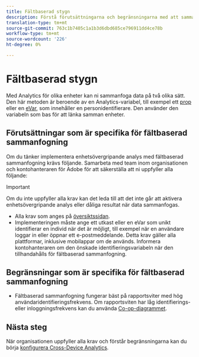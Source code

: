 ```yaml
---
title: Fältbaserad stygn
description: Förstå förutsättningarna och begränsningarna med att sammanfoga data med fältbaserad sammanfogning.
translation-type: tm+mt
source-git-commit: 763c1b7405c1a1b3d6dbd685ce796911dd4ce78b
workflow-type: tm+mt
source-wordcount: '226'
ht-degree: 0%

---
```



# Fältbaserad stygn

Med Analytics för olika enheter kan ni sammanfoga data på två olika sätt. Den här metoden är beroende av en Analytics-variabel, till exempel ett [prop](/help/implement/vars/page-vars/prop.md) eller en [eVar](/help/implement/vars/page-vars/evar.md), som innehåller en personidentifierare. Den använder den variabeln som bas för att länka samman enheter.

## Förutsättningar som är specifika för fältbaserad sammanfogning

Om du tänker implementera enhetsövergripande analys med fältbaserad sammanfogning krävs följande. Samarbeta med team inom organisationen och kontohanteraren för Adobe för att säkerställa att ni uppfyller alla följande:

>[!IMPORTANT]
>
>Om du inte uppfyller alla krav kan det leda till att det inte går att aktivera enhetsövergripande analys eller dåliga resultat när data sammanfogas.

* Alla krav som anges på [översiktssidan](overview.md).
* Implementeringen måste ange ett utkast eller en eVar som unikt identifierar en individ när det är möjligt, till exempel när en användare loggar in eller öppnar ett e-postmeddelande. Detta krav gäller alla plattformar, inklusive mobilappar om de används. Informera kontohanteraren om den önskade identifieringsvariabeln när den tillhandahålls för fältbaserad sammanfogning.

## Begränsningar som är specifika för fältbaserad sammanfogning

* Fältbaserad sammanfogning fungerar bäst på rapportsviter med hög användaridentifieringsfrekvens. Om rapportsviten har låg identifierings- eller inloggningsfrekvens kan du använda [Co-op-diagrammet](device-graph.md).

## Nästa steg

När organisationen uppfyller alla krav och förstår begränsningarna kan du börja [konfigurera Cross-Device Analytics](setup.md).